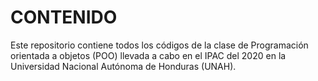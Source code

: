 # CONTENIDO

Este repositorio contiene todos los códigos de la clase de Programación orientada a objetos (POO) llevada a cabo en el IPAC del 2020 en la Universidad Nacional Autónoma de Honduras (UNAH).
